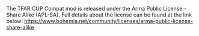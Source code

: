 The TFAR CUP Compat mod is released under the Arma Public License - Share Alike (APL-SA). Full details about the license can be found at the link below:
https://www.bohemia.net/community/licenses/arma-public-license-share-alike